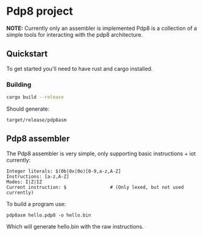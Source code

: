 # Pdp8 project
**NOTE:** Currently only an assembler is implemented 
Pdp8 is a collection of a simple tools for interacting with the pdp8 architecture.

## Quickstart
To get started you'll need to have rust and cargo installed.

### Building
```sh
cargo build --release
```
Should generate:
```
target/release/pdp8asm
```

## Pdp8 assembler
The Pdp8 assembler is very simple, only supporting basic instructions + iot currently:
```
Integer literals: $(0b|0x|0o)[0-9,a-z,A-Z] 
Instructions: [a-z,A-Z]
Modes: I|Z|IZ
Current instruction: $                # (Only lexed, but not used currently)
```
To build a program use:
```
pdp8asm hello.pdp8 -o hello.bin
```
Which will generate hello.bin with the raw instructions.
